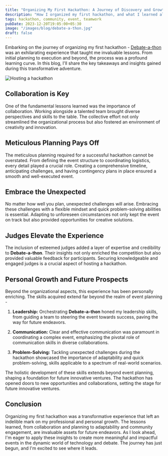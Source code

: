 ```yaml
---
title: "Organizing My First Hackathon: A Journey of Discovery and Growth"
description: "How I organized my first hackathon, and what I learned along the way."
tags: hackathon, community, event, teamwork
pubDate: 2023-12-20T19:05:00+05:30
image: "/images/blog/debate-a-thon.jpg"
draft: false
---
```


Embarking on the journey of organizing my first hackathon - [Debate-a-thon](https://tark.live) was an exhilarating experience that taught me invaluable lessons. From initial planning to execution and beyond, the process was a profound learning curve. In this blog, I'll share the key takeaways and insights gained during this transformative adventure.

![Hosting a hackathon](https://nnisarg.in/images/blog/debate-a-thon.jpg)

## Collaboration is Key

One of the fundamental lessons learned was the importance of collaboration. Working alongside a talented team brought diverse perspectives and skills to the table. The collective effort not only streamlined the organizational process but also fostered an environment of creativity and innovation.

## Meticulous Planning Pays Off

The meticulous planning required for a successful hackathon cannot be overstated. From defining the event structure to coordinating logistics, every detail played a crucial role. Creating a comprehensive timeline, anticipating challenges, and having contingency plans in place ensured a smooth and well-executed event.

## Embrace the Unexpected

No matter how well you plan, unexpected challenges will arise. Embracing these challenges with a flexible mindset and quick problem-solving abilities is essential. Adapting to unforeseen circumstances not only kept the event on track but also provided opportunities for creative solutions.

## Judges Elevate the Experience

The inclusion of esteemed judges added a layer of expertise and credibility to **Debate-a-thon**. Their insights not only enriched the competition but also provided valuable feedback for participants. Securing knowledgeable and engaged judges is a crucial aspect of hosting a hackathon.

## Personal Growth and Future Prospects

Beyond the organizational aspects, this experience has been personally enriching. The skills acquired extend far beyond the realm of event planning -

1. **Leadership:** Orchestrating **Debate-a-thon** honed my leadership skills, from guiding a team to steering the event towards success, paving the way for future endeavors.

2. **Communication:** Clear and effective communication was paramount in coordinating a complex event, emphasizing the pivotal role of communication skills in diverse collaborations.

3. **Problem-Solving:** Tackling unexpected challenges during the hackathon showcased the importance of adaptability and quick problem-solving, skills applicable to a spectrum of real-world scenarios.

The holistic development of these skills extends beyond event planning, shaping a foundation for future innovative ventures. The hackathon has opened doors to new opportunities and collaborations, setting the stage for future innovative ventures.

## Conclusion

Organizing my first hackathon was a transformative experience that left an indelible mark on my professional and personal growth. The lessons learned, from collaboration and planning to adaptability and community engagement, are invaluable assets for future endeavors. As I look ahead, I'm eager to apply these insights to create more meaningful and impactful events in the dynamic world of technology and debate. The journey has just begun, and I'm excited to see where it leads.
